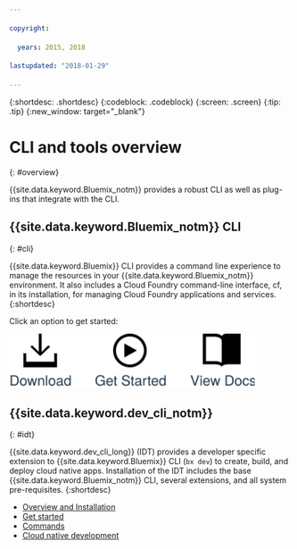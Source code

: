 ```yaml
---

copyright:

  years: 2015, 2018

lastupdated: "2018-01-29"

---
```


{:shortdesc: .shortdesc}
{:codeblock: .codeblock}
{:screen: .screen}
{:tip: .tip}
{:new_window: target="_blank"}

# CLI and tools overview
{: #overview}

{{site.data.keyword.Bluemix_notm}} provides a robust CLI as well as plug-ins that integrate with the CLI.

## {{site.data.keyword.Bluemix_notm}} CLI
{: #cli}

{{site.data.keyword.Bluemix}} CLI provides a command line experience to manage the resources in your {{site.data.keyword.Bluemix_notm}} environment. It also includes a Cloud Foundry command-line interface, cf, in its installation, for managing Cloud Foundry applications and services.
{:shortdesc}

Click an option to get started:

<img usemap="#home_map" border="0" class="image" id="image_ztx_crb_f1b" src="images/cli-image.svg" width="440" alt="Click an icon to get started quickly with {{site.data.keyword.Bluemix_notm}} CLI." style="width:440px;" />
<map name="home_map" id="home_map">
<area href="/docs/cli/reference/bluemix_cli/all_versions.html" alt="Download the {{site.data.keyword.Bluemix_notm}} CLI (Opens new page)" title="Download" shape="rect" coords="-7, -8, 108, 211" />
<area href="/docs/cli/reference/bluemix_cli/get_started.html" alt="Get started (Opens new page)" title="Get started" shape="rect" coords="155, -1, 289, 210" />
<area href="/docs/cli/reference/bluemix_cli/bx_cli.html" alt="View docs (Opens new page)" title="View docs" shape="rect" coords="326, -10, 448, 218" />
</map>

## {{site.data.keyword.dev_cli_notm}}
{: #idt}

{{site.data.keyword.dev_cli_long}} (IDT) provides a developer specific extension to {{site.data.keyword.Bluemix}} CLI (`bx dev`) to create, build, and deploy cloud native apps. Installation of the IDT includes the base {{site.data.keyword.Bluemix_notm}} CLI, several extensions, and all system pre-requisites.
{:shortdesc}

- [Overview and Installation](/docs/cloudnative/idt/index.html) <br>
- [Get started](/docs/cloudnative/idt/index.html) <br>
- [Commands](/docs/cloudnative/idt/commands.html) <br>
- [Cloud native development](/docs/cloudnative/index.html) <br>
